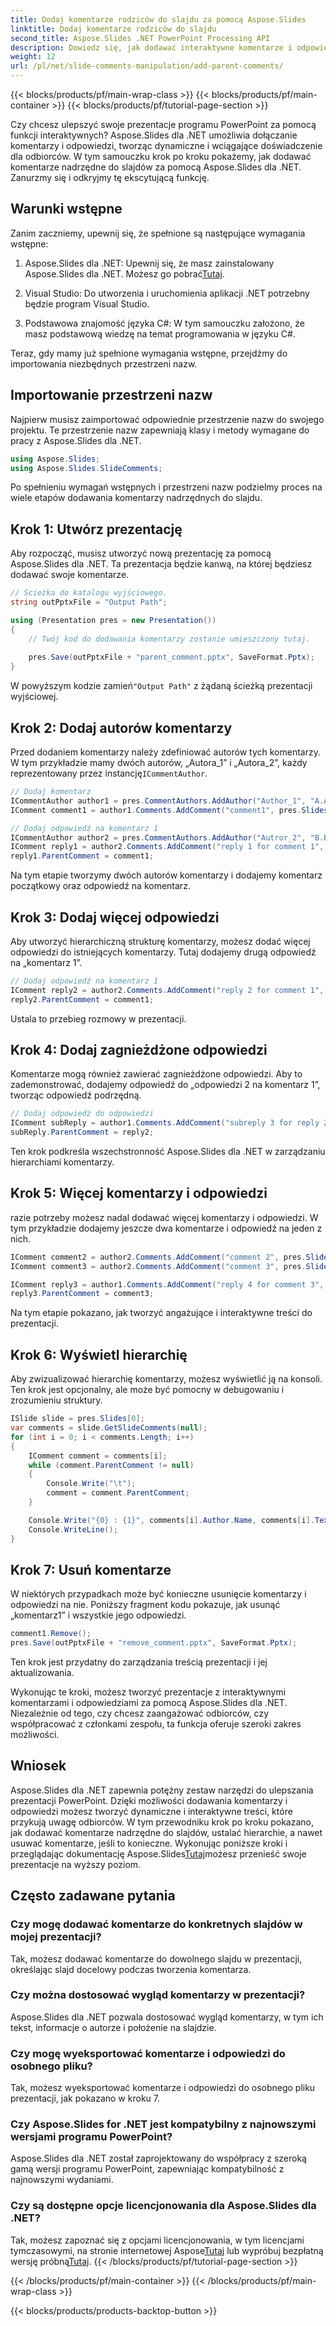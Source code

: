 ```yaml
---
title: Dodaj komentarze rodziców do slajdu za pomocą Aspose.Slides
linktitle: Dodaj komentarze rodziców do slajdu
second_title: Aspose.Slides .NET PowerPoint Processing API
description: Dowiedz się, jak dodawać interaktywne komentarze i odpowiedzi do prezentacji programu PowerPoint za pomocą Aspose.Slides dla .NET. Zwiększ zaangażowanie i współpracę.
weight: 12
url: /pl/net/slide-comments-manipulation/add-parent-comments/
---
```


{{< blocks/products/pf/main-wrap-class >}}
{{< blocks/products/pf/main-container >}}
{{< blocks/products/pf/tutorial-page-section >}}


Czy chcesz ulepszyć swoje prezentacje programu PowerPoint za pomocą funkcji interaktywnych? Aspose.Slides dla .NET umożliwia dołączanie komentarzy i odpowiedzi, tworząc dynamiczne i wciągające doświadczenie dla odbiorców. W tym samouczku krok po kroku pokażemy, jak dodawać komentarze nadrzędne do slajdów za pomocą Aspose.Slides dla .NET. Zanurzmy się i odkryjmy tę ekscytującą funkcję.

## Warunki wstępne

Zanim zaczniemy, upewnij się, że spełnione są następujące wymagania wstępne:

1.  Aspose.Slides dla .NET: Upewnij się, że masz zainstalowany Aspose.Slides dla .NET. Możesz go pobrać[Tutaj](https://releases.aspose.com/slides/net/).

2. Visual Studio: Do utworzenia i uruchomienia aplikacji .NET potrzebny będzie program Visual Studio.

3. Podstawowa znajomość języka C#: W tym samouczku założono, że masz podstawową wiedzę na temat programowania w języku C#.

Teraz, gdy mamy już spełnione wymagania wstępne, przejdźmy do importowania niezbędnych przestrzeni nazw.

## Importowanie przestrzeni nazw

Najpierw musisz zaimportować odpowiednie przestrzenie nazw do swojego projektu. Te przestrzenie nazw zapewniają klasy i metody wymagane do pracy z Aspose.Slides dla .NET.

```csharp
using Aspose.Slides;
using Aspose.Slides.SlideComments;
```

Po spełnieniu wymagań wstępnych i przestrzeni nazw podzielmy proces na wiele etapów dodawania komentarzy nadrzędnych do slajdu.

## Krok 1: Utwórz prezentację

Aby rozpocząć, musisz utworzyć nową prezentację za pomocą Aspose.Slides dla .NET. Ta prezentacja będzie kanwą, na której będziesz dodawać swoje komentarze.

```csharp
// Ścieżka do katalogu wyjściowego.
string outPptxFile = "Output Path";

using (Presentation pres = new Presentation())
{
    // Twój kod do dodawania komentarzy zostanie umieszczony tutaj.
    
    pres.Save(outPptxFile + "parent_comment.pptx", SaveFormat.Pptx);
}
```

 W powyższym kodzie zamień`"Output Path"` z żądaną ścieżką prezentacji wyjściowej.

## Krok 2: Dodaj autorów komentarzy

Przed dodaniem komentarzy należy zdefiniować autorów tych komentarzy. W tym przykładzie mamy dwóch autorów, „Autora_1” i „Autora_2”, każdy reprezentowany przez instancję`ICommentAuthor`.

```csharp
// Dodaj komentarz
ICommentAuthor author1 = pres.CommentAuthors.AddAuthor("Author_1", "A.A.");
IComment comment1 = author1.Comments.AddComment("comment1", pres.Slides[0], new PointF(10, 10), DateTime.Now);

// Dodaj odpowiedź na komentarz 1
ICommentAuthor author2 = pres.CommentAuthors.AddAuthor("Autror_2", "B.B.");
IComment reply1 = author2.Comments.AddComment("reply 1 for comment 1", pres.Slides[0], new PointF(10, 10), DateTime.Now);
reply1.ParentComment = comment1;
```

Na tym etapie tworzymy dwóch autorów komentarzy i dodajemy komentarz początkowy oraz odpowiedź na komentarz.

## Krok 3: Dodaj więcej odpowiedzi

Aby utworzyć hierarchiczną strukturę komentarzy, możesz dodać więcej odpowiedzi do istniejących komentarzy. Tutaj dodajemy drugą odpowiedź na „komentarz 1”.

```csharp
// Dodaj odpowiedź na komentarz 1
IComment reply2 = author2.Comments.AddComment("reply 2 for comment 1", pres.Slides[0], new PointF(10, 10), DateTime.Now);
reply2.ParentComment = comment1;
```

Ustala to przebieg rozmowy w prezentacji.

## Krok 4: Dodaj zagnieżdżone odpowiedzi

Komentarze mogą również zawierać zagnieżdżone odpowiedzi. Aby to zademonstrować, dodajemy odpowiedź do „odpowiedzi 2 na komentarz 1”, tworząc odpowiedź podrzędną.

```csharp
// Dodaj odpowiedź do odpowiedzi
IComment subReply = author1.Comments.AddComment("subreply 3 for reply 2", pres.Slides[0], new PointF(10, 10), DateTime.Now);
subReply.ParentComment = reply2;
```

Ten krok podkreśla wszechstronność Aspose.Slides dla .NET w zarządzaniu hierarchiami komentarzy.

## Krok 5: Więcej komentarzy i odpowiedzi

razie potrzeby możesz nadal dodawać więcej komentarzy i odpowiedzi. W tym przykładzie dodajemy jeszcze dwa komentarze i odpowiedź na jeden z nich.

```csharp
IComment comment2 = author2.Comments.AddComment("comment 2", pres.Slides[0], new PointF(10, 10), DateTime.Now);
IComment comment3 = author2.Comments.AddComment("comment 3", pres.Slides[0], new PointF(10, 10), DateTime.Now);

IComment reply3 = author1.Comments.AddComment("reply 4 for comment 3", pres.Slides[0], new PointF(10, 10), DateTime.Now);
reply3.ParentComment = comment3;
```

Na tym etapie pokazano, jak tworzyć angażujące i interaktywne treści do prezentacji.

## Krok 6: Wyświetl hierarchię

Aby zwizualizować hierarchię komentarzy, możesz wyświetlić ją na konsoli. Ten krok jest opcjonalny, ale może być pomocny w debugowaniu i zrozumieniu struktury.

```csharp
ISlide slide = pres.Slides[0];
var comments = slide.GetSlideComments(null);
for (int i = 0; i < comments.Length; i++)
{
    IComment comment = comments[i];
    while (comment.ParentComment != null)
    {
        Console.Write("\t");
        comment = comment.ParentComment;
    }

    Console.Write("{0} : {1}", comments[i].Author.Name, comments[i].Text);
    Console.WriteLine();
}
```

## Krok 7: Usuń komentarze

W niektórych przypadkach może być konieczne usunięcie komentarzy i odpowiedzi na nie. Poniższy fragment kodu pokazuje, jak usunąć „komentarz1” i wszystkie jego odpowiedzi.

```csharp
comment1.Remove();
pres.Save(outPptxFile + "remove_comment.pptx", SaveFormat.Pptx);
```

Ten krok jest przydatny do zarządzania treścią prezentacji i jej aktualizowania.

Wykonując te kroki, możesz tworzyć prezentacje z interaktywnymi komentarzami i odpowiedziami za pomocą Aspose.Slides dla .NET. Niezależnie od tego, czy chcesz zaangażować odbiorców, czy współpracować z członkami zespołu, ta funkcja oferuje szeroki zakres możliwości.

## Wniosek

Aspose.Slides dla .NET zapewnia potężny zestaw narzędzi do ulepszania prezentacji PowerPoint. Dzięki możliwości dodawania komentarzy i odpowiedzi możesz tworzyć dynamiczne i interaktywne treści, które przykują uwagę odbiorców. W tym przewodniku krok po kroku pokazano, jak dodawać komentarze nadrzędne do slajdów, ustalać hierarchie, a nawet usuwać komentarze, jeśli to konieczne. Wykonując poniższe kroki i przeglądając dokumentację Aspose.Slides[Tutaj](https://reference.aspose.com/slides/net/)możesz przenieść swoje prezentacje na wyższy poziom.

## Często zadawane pytania

### Czy mogę dodawać komentarze do konkretnych slajdów w mojej prezentacji?
Tak, możesz dodawać komentarze do dowolnego slajdu w prezentacji, określając slajd docelowy podczas tworzenia komentarza.

### Czy można dostosować wygląd komentarzy w prezentacji?
Aspose.Slides dla .NET pozwala dostosować wygląd komentarzy, w tym ich tekst, informacje o autorze i położenie na slajdzie.

### Czy mogę wyeksportować komentarze i odpowiedzi do osobnego pliku?
Tak, możesz wyeksportować komentarze i odpowiedzi do osobnego pliku prezentacji, jak pokazano w kroku 7.

### Czy Aspose.Slides for .NET jest kompatybilny z najnowszymi wersjami programu PowerPoint?
Aspose.Slides dla .NET został zaprojektowany do współpracy z szeroką gamą wersji programu PowerPoint, zapewniając kompatybilność z najnowszymi wydaniami.

### Czy są dostępne opcje licencjonowania dla Aspose.Slides dla .NET?
 Tak, możesz zapoznać się z opcjami licencjonowania, w tym licencjami tymczasowymi, na stronie internetowej Aspose[Tutaj](https://purchase.aspose.com/buy) lub wypróbuj bezpłatną wersję próbną[Tutaj](https://releases.aspose.com/temporary-license/).
{{< /blocks/products/pf/tutorial-page-section >}}

{{< /blocks/products/pf/main-container >}}
{{< /blocks/products/pf/main-wrap-class >}}

{{< blocks/products/products-backtop-button >}}
